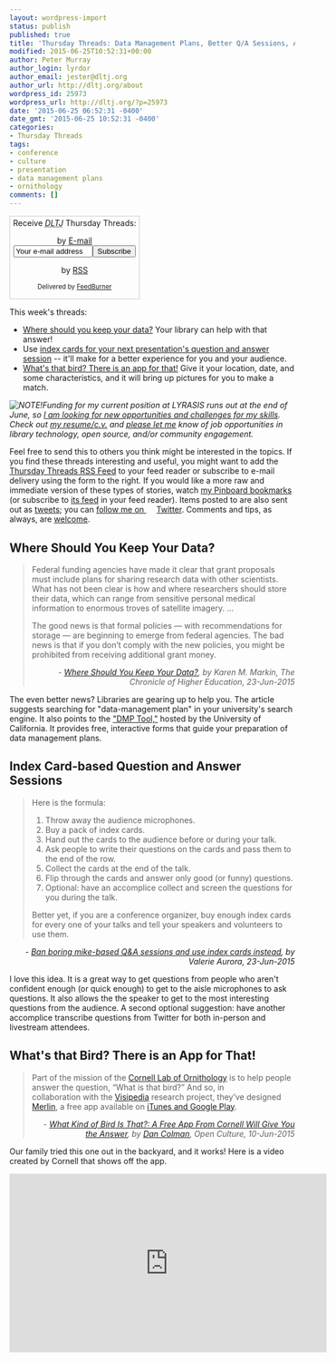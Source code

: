 ```yaml
---
layout: wordpress-import
status: publish
published: true
title: 'Thursday Threads: Data Management Plans, Better Q/A Sessions, App for Bird Identification'
modified: 2015-06-25T10:52:31+00:00
author: Peter Murray
author_login: lyrdor
author_email: jester@dltj.org
author_url: http://dltj.org/about
wordpress_id: 25973
wordpress_url: http://dltj.org/?p=25973
date: '2015-06-25 06:52:31 -0400'
date_gmt: '2015-06-25 10:52:31 -0400'
categories:
- Thursday Threads
tags:
- conference
- culture
- presentation
- data management plans
- ornithology
comments: []
---
```

<div id="feedburner-thursday-threads-email-2015w25" class="wp-caption alignright noprint noFrontPage" style="width: 230px;">
<form style="border: 1px solid rgb(204, 204, 204); padding: 3px; margin: 0pt; text-align: center;" action="http://feedburner.google.com/fb/a/mailverify" method="post" target="popupwindow" onsubmit="window.open('http://feedburner.google.com/fb/a/mailverify?uri=thursday-threads', 'popupwindow', 'scrollbars=yes,width=550,height=520');return true">Receive <i><acronym title="Disruptive Library Technology Jester">DLTJ</acronym></i> Thursday Threads:</p>
<p>by&nbsp;<a href="http://feedburner.google.com/fb/a/mailverify?uri=thursday-threads&amp;loc=en_US" title="D.L.T.J. Thursday Threads Email Subscription">E-mail</a><br /><input style="width: 140px;" name="email" value="Your e-mail address" onfocus="if (this.defaultValue==this.value) this.value = ''" type="text"/><input value="thursday-threads" name="uri" type="hidden"/><input name="loc" value="en_US" type="hidden"/><input value="Subscribe" type="submit"/></p>
<p>by&nbsp;<a href="http://feeds.dltj.org/thursday-threads/" title="D.L.T.J. Thursday Threads RSS Feed">RSS</a>
<p style="font-size: 80%;">Delivered by <a href="http://feedburner.google.com" target="_blank" title="Google Feedburner Service">FeedBurner</a></p>
</form>
</div>
<p>This week's threads:</p>
<ul>
<li><a href="/article/thursday-threads-2015w25/#p25973-data-plans">Where should you keep your data?</a>  Your library can help with that answer!</li>
<li>Use <a href="/article/thursday-threads-2015w25/#p25973-card-based-qa-sessions">index cards for your next presentation's question and answer session</a> -- it'll make for a better experience for you and your audience.</li>
<li><a href="/article/thursday-threads-2015w25/#p25973-merlin-app">What's that bird? There is an app for that!</a> Give it your location, date, and some characteristics, and it will bring up pictures for you to make a match.</li>
</ul>
<p><em><img alt="NOTE! " src="/images/note.png" style="float:left;"/>Funding for my current position at LYRASIS runs out at the end of June, so <a href="/article/seeking-new-opportunity/" title="Seeking new opportunity in library technology | Disruptive Library Technology Jester">I am looking for new opportunities and challenges for my skills</a>.  Check out <a href="https://dltj.org/resume/">my resume/<i>c.v.</i></a> and <a href="/contact/">please let me</a> know of job opportunities in library technology, open source, and/or community engagement.</em></p>
<p>Feel free to send this to others you think might be interested in the topics.  If you find these threads interesting and useful, you might want to add the <a title="RSS Feed for DLTJ Thursday Threads" href="http://feeds.dltj.org/thursday-threads/">Thursday Threads RSS Feed</a> to your feed reader or subscribe to e-mail delivery using the form to the right.  If you would like a more raw and immediate version of these types of stories, watch <a title="Peter Murray | Pinboard" href="http://pinboard.in/u:dltj">my Pinboard bookmarks</a> (or subscribe to <a title="RSS feed for Peter Murray's Pinboard account" href="http://feeds.pinboard.in/rss/u:dltj/">its feed</a> in your feed reader).  Items posted to are also sent out as <a title="Peter Murray's Twitter page" href="https://twitter.com/DataG">tweets</a>; you can <a target="_blank" href="https://twitter.com/intent/user?screen_name=DataG">follow me on <span style="background-image: url('//si0.twimg.com/images/dev/cms/intents/bird/bird_blue/bird_16_blue.png'); background-repeat: no-repeat; padding-left: 18px;">Twitter</span></a>.  Comments and tips, as always, are <a href="/contact/">welcome</a>.</p>
<h2 id="p25973-data-plans">Where Should You Keep Your Data?</h2>
<blockquote><p>Federal funding agencies have made it clear that grant proposals must include plans for sharing research data with other scientists. What has not been clear is how and where researchers should store their data, which can range from sensitive personal medical information to enormous troves of satellite imagery. ...</p>
<p>The good news is that formal policies &mdash; with recommendations for storage &mdash; are beginning to emerge from federal agencies. The bad news is that if you don&rsquo;t comply with the new policies, you might be prohibited from receiving additional grant money.</p>
<div style="text-align: right; width: 100%;"><cite>- <a href="https://chronicle.com/article/Where-Should-You-Keep-Your/231065/" title="Where Should You Keep Your Data? | The Chronicle of Higher Education">Where Should You Keep Your Data?</a>, by Karen M. Markin, The Chronicle of Higher Education, 23-Jun-2015</cite></div>
</blockquote>
<p>The even better news?  Libraries are gearing up to help you.  The article suggests searching for "data-management plan" in your university's search engine.  It also points to the <a href="https://dmptool.org/">"DMP Tool,"</a> hosted by the University of California.  It provides free, interactive forms that guide your preparation of data management plans.</p>
<h2 id="p25973-card-based-qa-sessions">Index Card-based Question and Answer Sessions</h2>
<blockquote><p>Here is the formula:</p>
<ol>
<li>Throw away the audience microphones.</li>
<li>Buy a pack of index cards.</li>
<li>Hand out the cards to the audience before or during your talk.</li>
<li>Ask people to write their questions on the cards and pass them to the end of the row.</li>
<li>Collect the cards at the end of the talk.</li>
<li>Flip through the cards and answer only good (or funny) questions.</li>
<li>Optional: have an accomplice collect and screen the questions for you during the talk.</li>
</ol>
<p>Better yet, if you are a conference organizer, buy enough index cards for every one of your talks and tell your speakers and volunteers to use them.</p></blockquote>
<div style="text-align: right; width: 100%;"><cite>- <a href="http://blog.valerieaurora.org/2015/06/23/ban-boring-mike-based-qa-sessions-and-use-index-cards-instead/" title="Ban boring mike-based Q&amp;A sessions and use index cards instead | Valerie Aurora">Ban boring mike-based Q&amp;A sessions and use index cards instead</a>, by Valerie Aurora, 23-Jun-2015</cite></div>
<p>I love this idea.  It is a great way to get questions from people who aren't confident enough (or quick enough) to get to the aisle microphones to ask questions.  It also allows the the speaker to get to the most interesting questions from the audience.  A second optional suggestion: have another accomplice transcribe questions from Twitter for both in-person and livestream attendees.</p>
<h2 id="p25973-merlin-app">What's that Bird? There is an App for That!</h2>
<blockquote><p>Part of the mission of the <a href="http://www.birds.cornell.edu/Page.aspx?pid=1478" title="Birds">Cornell Lab of Ornithology</a> is to help people answer the question, &ldquo;What is that bird?&rdquo; And so, in collaboration&nbsp;with&nbsp;the <a href="http://vision.cornell.edu/se3/projects/visipedia/" title="Visipedia | SE(3) Computer Vision Group at Cornell Tech">Visipedia</a>&nbsp;research project,&nbsp;they&rsquo;ve designed <a href="http://merlin.allaboutbirds.org/" title="Merlin Bird ID app &amp;#8211; Instant Bird Identification Help for 400 North American birds">Merlin</a>, a free app available on <a href="http://merlin.allaboutbirds.org/" title="Merlin Bird ID app &amp;#8211; Instant Bird Identification Help for 400 North American birds">iTunes and Google Play</a>.
<div style="text-align: right; width: 100%;"><cite>- <a href="http://www.openculture.com/2015/06/free-bird-app-from-cornell.html" title="What Kind of Bird Is That?: A Free App From Cornell Will Give You the Answer | Open Culture">What Kind of Bird Is That?: A Free App From Cornell Will Give You the Answer</a>, by <a href="http://www.openculture.com/dan-colman" title="Dan Colman |  Open Culture">Dan Colman</a>, Open Culture, 10-Jun-2015</cite></div>
</blockquote>
<p>Our family tried this one out in the backyard, and it works!  Here is a video created by Cornell that shows off the app.</p>
<p><iframe width="560" height="315" src="https://www.youtube.com/embed/OkH11ZiIL9E" frameborder="0" allowfullscreen></iframe></p>
